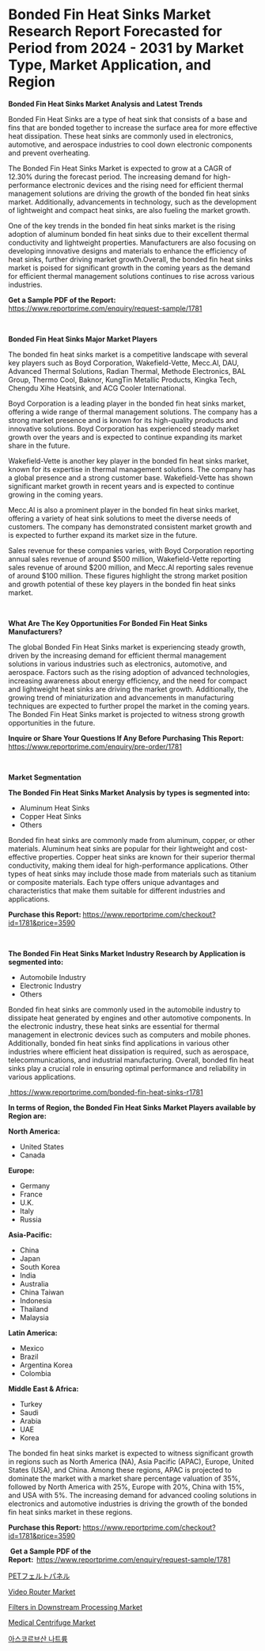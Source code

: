 <p><h1>Bonded Fin Heat Sinks Market Research Report Forecasted for Period from 2024 -  2031 by Market Type, Market Application, and Region</h1></p><p><strong>Bonded Fin Heat Sinks Market Analysis and Latest Trends</strong></p>
<p><p>Bonded Fin Heat Sinks are a type of heat sink that consists of a base and fins that are bonded together to increase the surface area for more effective heat dissipation. These heat sinks are commonly used in electronics, automotive, and aerospace industries to cool down electronic components and prevent overheating.</p><p>The Bonded Fin Heat Sinks Market is expected to grow at a CAGR of 12.30% during the forecast period. The increasing demand for high-performance electronic devices and the rising need for efficient thermal management solutions are driving the growth of the bonded fin heat sinks market. Additionally, advancements in technology, such as the development of lightweight and compact heat sinks, are also fueling the market growth.</p><p>One of the key trends in the bonded fin heat sinks market is the rising adoption of aluminum bonded fin heat sinks due to their excellent thermal conductivity and lightweight properties. Manufacturers are also focusing on developing innovative designs and materials to enhance the efficiency of heat sinks, further driving market growth.Overall, the bonded fin heat sinks market is poised for significant growth in the coming years as the demand for efficient thermal management solutions continues to rise across various industries.</p></p>
<p><strong>Get a Sample PDF of the Report:&nbsp;</strong> <a href="https://www.reportprime.com/enquiry/request-sample/1781">https://www.reportprime.com/enquiry/request-sample/1781</a></p>
<p>&nbsp;</p>
<p><strong>Bonded Fin Heat Sinks Major Market Players</strong></p>
<p><p>The bonded fin heat sinks market is a competitive landscape with several key players such as Boyd Corporation, Wakefield-Vette, Mecc.Al, DAU, Advanced Thermal Solutions, Radian Thermal, Methode Electronics, BAL Group, Thermo Cool, Baknor, KungTin Metallic Products, Kingka Tech, Chengdu Xihe Heatsink, and ACG Cooler International.</p><p>Boyd Corporation is a leading player in the bonded fin heat sinks market, offering a wide range of thermal management solutions. The company has a strong market presence and is known for its high-quality products and innovative solutions. Boyd Corporation has experienced steady market growth over the years and is expected to continue expanding its market share in the future.</p><p>Wakefield-Vette is another key player in the bonded fin heat sinks market, known for its expertise in thermal management solutions. The company has a global presence and a strong customer base. Wakefield-Vette has shown significant market growth in recent years and is expected to continue growing in the coming years.</p><p>Mecc.Al is also a prominent player in the bonded fin heat sinks market, offering a variety of heat sink solutions to meet the diverse needs of customers. The company has demonstrated consistent market growth and is expected to further expand its market size in the future.</p><p>Sales revenue for these companies varies, with Boyd Corporation reporting annual sales revenue of around $500 million, Wakefield-Vette reporting sales revenue of around $200 million, and Mecc.Al reporting sales revenue of around $100 million. These figures highlight the strong market position and growth potential of these key players in the bonded fin heat sinks market.</p></p>
<p>&nbsp;</p>
<p><strong>What Are The Key Opportunities For Bonded Fin Heat Sinks Manufacturers?</strong></p>
<p><p>The global Bonded Fin Heat Sinks market is experiencing steady growth, driven by the increasing demand for efficient thermal management solutions in various industries such as electronics, automotive, and aerospace. Factors such as the rising adoption of advanced technologies, increasing awareness about energy efficiency, and the need for compact and lightweight heat sinks are driving the market growth. Additionally, the growing trend of miniaturization and advancements in manufacturing techniques are expected to further propel the market in the coming years. The Bonded Fin Heat Sinks market is projected to witness strong growth opportunities in the future.</p></p>
<p><strong>Inquire or Share Your Questions If Any Before Purchasing This Report:</strong> <a href="https://www.reportprime.com/enquiry/pre-order/1781">https://www.reportprime.com/enquiry/pre-order/1781</a></p>
<p>&nbsp;</p>
<p><strong>Market Segmentation</strong></p>
<p><strong>The Bonded Fin Heat Sinks Market Analysis by types is segmented into:</strong></p>
<p><ul><li>Aluminum Heat Sinks</li><li>Copper Heat Sinks</li><li>Others</li></ul></p>
<p><p>Bonded fin heat sinks are commonly made from aluminum, copper, or other materials. Aluminum heat sinks are popular for their lightweight and cost-effective properties. Copper heat sinks are known for their superior thermal conductivity, making them ideal for high-performance applications. Other types of heat sinks may include those made from materials such as titanium or composite materials. Each type offers unique advantages and characteristics that make them suitable for different industries and applications.</p></p>
<p><strong>Purchase this Report:&nbsp;</strong><a href="https://www.reportprime.com/checkout?id=1781&price=3590">https://www.reportprime.com/checkout?id=1781&price=3590</a></p>
<p>&nbsp;</p>
<p><strong>The Bonded Fin Heat Sinks Market Industry Research by Application is segmented into:</strong></p>
<p><ul><li>Automobile Industry</li><li>Electronic Industry</li><li>Others</li></ul></p>
<p><p>Bonded fin heat sinks are commonly used in the automobile industry to dissipate heat generated by engines and other automotive components. In the electronic industry, these heat sinks are essential for thermal management in electronic devices such as computers and mobile phones. Additionally, bonded fin heat sinks find applications in various other industries where efficient heat dissipation is required, such as aerospace, telecommunications, and industrial manufacturing. Overall, bonded fin heat sinks play a crucial role in ensuring optimal performance and reliability in various applications.</p></p>
<p><a href="https://www.reportprime.com/bonded-fin-heat-sinks-r1781">&nbsp;https://www.reportprime.com/bonded-fin-heat-sinks-r1781</a></p>
<p><strong>In terms of Region, the Bonded Fin Heat Sinks Market Players available by Region are:</strong></p>
<p>
    <p> <strong> North America: </strong>
        <ul>
            <li>United States</li>
            <li>Canada</li>
        </ul>
        </p> 
    <p> <strong> Europe: </strong>
        <ul>
            <li>Germany</li>
            <li>France</li>
            <li>U.K.</li>
            <li>Italy</li>
            <li>Russia</li>
        </ul>
        </p> 
    <p> <strong> Asia-Pacific: </strong>
        <ul>
            <li>China</li>
            <li>Japan</li>
            <li>South Korea</li>
            <li>India</li>
            <li>Australia</li>
            <li>China Taiwan</li>
            <li>Indonesia</li>
            <li>Thailand</li>
            <li>Malaysia</li>
        </ul>
        </p> 
    <p> <strong> Latin America: </strong>
        <ul>
            <li>Mexico</li>
            <li>Brazil</li>
            <li>Argentina Korea</li>
            <li>Colombia</li>
        </ul>
        </p> 
    <p> <strong> Middle East & Africa: </strong>
        <ul>
            <li>Turkey</li>
            <li>Saudi</li>
            <li>Arabia</li>
            <li>UAE</li>
            <li>Korea</li>
        </ul>
    </p>
    </p>
<p><p>The bonded fin heat sinks market is expected to witness significant growth in regions such as North America (NA), Asia Pacific (APAC), Europe, United States (USA), and China. Among these regions, APAC is projected to dominate the market with a market share percentage valuation of 35%, followed by North America with 25%, Europe with 20%, China with 15%, and USA with 5%. The increasing demand for advanced cooling solutions in electronics and automotive industries is driving the growth of the bonded fin heat sinks market in these regions.</p></p>
<p><strong>Purchase this Report: </strong><a href="https://www.reportprime.com/checkout?id=1781&price=3590">https://www.reportprime.com/checkout?id=1781&price=3590</a></p>
<p>&nbsp;<strong>Get a Sample PDF of the Report:&nbsp;&nbsp;</strong><a href="https://www.reportprime.com/enquiry/request-sample/1781">https://www.reportprime.com/enquiry/request-sample/1781</a></p>
<p><strong></strong></p>
<p><p><a href="https://github.com/JessKilback/Market-Research-Report-List-1/blob/main/147935617339.md">PETフェルトパネル</a></p><p><a href="https://github.com/Hazelklievgspy6vdcsmu106w/Market-Research-Report-List-3/blob/main/video-router-market.md">Video Router Market</a></p><p><a href="https://medium.com/@staceyhilll48/filters-in-downstream-processing-market-growth-outlook-from-2024-to-2031-and-it-is-projecting-at-7-5-73b456fc5526">Filters in Downstream Processing Market</a></p><p><a href="https://issuu.com/reportprime-2/docs/medical-centrifuge-market-size-2030.pptx">Medical Centrifuge Market</a></p><p><a href="https://github.com/bvubpqd5241630/Market-Research-Report-List-3/blob/main/179750222070.md">아스코르브산 나트륨</a></p></p>